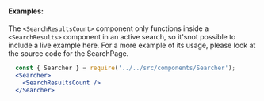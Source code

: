 #### Examples:

The `<SearchResultsCount>` component only functions inside a `<SearchResults>` component in an active search, so it'snot possible to include a live example here. For a more example of its usage, please look at the source code for the SearchPage.

```jsx
  const { Searcher } = require('../../src/components/Searcher');
  <Searcher>
    <SearchResultsCount />
  </Searcher>
```
